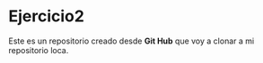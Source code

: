 # Ejercicio2

Este es un repositorio creado desde **Git Hub** que voy a clonar a mi repositorio loca.
